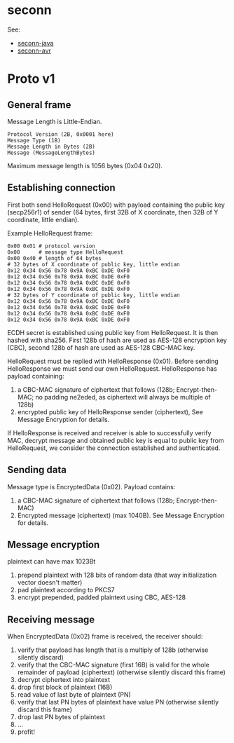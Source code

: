 # seconn

See:

* [seconn-java](https://github.com/kacperzuk/seconn-java)
* [seconn-avr](https://github.com/kacperzuk/seconn-avr)

Proto v1
====

General frame
-----

Message Length is Little-Endian.

```
Protocol Version (2B, 0x0001 here)
Message Type (1B)
Message Length in Bytes (2B)
Message (MessageLengthBytes)
```

Maximum message length is 1056 bytes (0x04 0x20).

Establishing connection
-----

First both send HelloRequest (0x00) with payload containing the public key (secp256r1) of sender (64 bytes, first 32B of X coordinate, then 32B of Y coordinate, little endian).

Example HelloRequest frame:

```
0x00 0x01 # protocol version
0x00      # message type HelloRequest
0x00 0x40 # length of 64 bytes
# 32 bytes of X coordinate of public key, little endian
0x12 0x34 0x56 0x78 0x9A 0xBC 0xDE 0xF0
0x12 0x34 0x56 0x78 0x9A 0xBC 0xDE 0xF0
0x12 0x34 0x56 0x78 0x9A 0xBC 0xDE 0xF0
0x12 0x34 0x56 0x78 0x9A 0xBC 0xDE 0xF0
# 32 bytes of Y coordinate of public key, little endian
0x12 0x34 0x56 0x78 0x9A 0xBC 0xDE 0xF0
0x12 0x34 0x56 0x78 0x9A 0xBC 0xDE 0xF0
0x12 0x34 0x56 0x78 0x9A 0xBC 0xDE 0xF0
0x12 0x34 0x56 0x78 0x9A 0xBC 0xDE 0xF0
```

ECDH secret is established using public key from HelloRequest. It is then hashed with sha256. First 128b of hash are used as AES-128 encryption key (CBC), second 128b of hash are used as AES-128 CBC-MAC key.

HelloRequest must be replied with HelloResponse (0x01). Before sending HelloResponse we must send our own HelloRequest. HelloResponse has payload containing:
1. a CBC-MAC signature of ciphertext that follows (128b; Encrypt-then-MAC; no padding ne2eded, as ciphertext will always be multiple of 128b)
2. encrypted public key of HelloResponse sender (ciphertext), See Message Encryption for details.

If HelloResponse is received and receiver is able to successfully verify MAC, decrypt message and obtained public key is equal to public key from HelloRequest, we consider the connection established and authenticated.

Sending data
----

Message type is EncryptedData (0x02). Payload contains:

1. a CBC-MAC signature of ciphertext that follows (128b; Encrypt-then-MAC)
2. Encrypted message (ciphertext) (max 1040B). See Message Encryption for details.

Message encryption
----

plaintext can have max 1023Bt

1. prepend plaintext with 128 bits of random data (that way initialization vector doesn't matter)
2. pad plaintext according to PKCS7
3. encrypt prepended, padded plaintext using CBC, AES-128

Receiving message
----

When EncryptedData (0x02) frame is received, the receiver should:

1. verify that payload has length that is a multiply of 128b (otherwise silently discard)
1. verify that the CBC-MAC signature (first 16B) is valid for the whole remainder of payload (ciphertext) (otherwise silently discard this frame)
2. decrypt ciphertext into plaintext
3. drop first block of plaintext (16B)
4. read value of last byte of plaintext (PN)
5. verify that last PN bytes of plaintext have value PN (otherwise silently discard this frame)
6. drop last PN bytes of plaintext
7. ...
8. profit!
